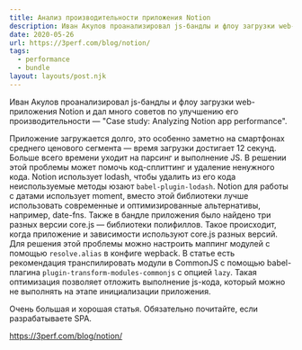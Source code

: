 ```yaml
---
title: Анализ производительности приложения Notion
description: Иван Акулов проанализировал js-бандлы и флоу загрузки web-приложения Notion и дал много советов по улучшению его производительности
date: 2020-05-26
url: https://3perf.com/blog/notion/
tags:
  - performance
  - bundle
layout: layouts/post.njk
---
```

Иван Акулов проанализировал js-бандлы и флоу загрузки web-приложения Notion и дал много советов по улучшению его производительности  — "Case study: Analyzing Notion app performance".

Приложение загружается долго, это особенно заметно на смартфонах среднего ценового сегмента — время загрузки достигает 12 секунд. Больше всего времени уходит на парсинг и выполнение JS. В решении этой проблемы может помочь код-сплиттинг и удаление ненужного кода. Notion использует lodash, чтобы удалить из его кода неиспользуемые методы юзают `babel-plugin-lodash`. Notion для работы с датами использует moment, вместо этой библиотеки лучше использовать современные и оптимизированные альтернативы, например, date-fns. Также в бандле приложения было найдено три разных версии core.js — библиотеки полифиллов. Такое происходит, когда приложение и зависимости используют core.js разных версий. Для решения этой проблемы можно настроить маппинг модулей с помощью `resolve.alias` в конфиге wepback. В статье есть рекомендация транспилировать модули в CommonJS с помощью babel-плагина `plugin-transform-modules-commonjs` с опцией `lazy`. Такая оптимизация позволяет отложить выполнение js-кода, который можно не выполнять на этапе инициализации приложения. 

Очень большая и хорошая статья. Обязательно почитайте, если разрабатываете SPA.

https://3perf.com/blog/notion/
